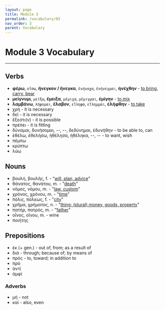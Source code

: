 ```yaml
---
layout: page
title: Module 3
permalink: /vocabulary/03
nav_order: 3
parent: Vocabulary
---
```


# Module 3 Vocabulary

***

## Verbs

* **φέρω**, `οἴσω`, **ἤνεγκον / ἤνεγκα**, `ἐνήνοχα`, `ἐνήνεγμαι`, **ἠνέχθην** - [to bring, carry, bear](https://logeion.uchicago.edu/φέρω)
* **μείγνυμι**, `μείξω`, **ἔμειξα**, `μέμιχα`, `μέμιγμαι`, **ἐμίγην** - [to mix](https://logeion.uchicago.edu/μείγνυμι)
* **λαμβάνω**, `λήψομαι`, **ἔλαβον**, `εἴληφα`, `εἴλημμαι`, **ἐλήφθην** - [to take](https://logeion.uchicago.edu/λαμβάνω)
* χρή - it is necessary
* δεῖ - it is necessary
* ἔξεστι(ν) - it is possible
* πρέπει - it is fitting
* δύναμαι, δυνήσομαι, --, --, δεδύνημαι, ἐδυνήθην - to be able to, can
* ἐθέλω, ἐθελήσω, ἠθέλησα, ἠθέληκα, --, -- - to want, wish
* πέμπω
* κρύπτω
* λύω

## Nouns
* βουλή, βουλῆς, f. - "[will, plan, advice](https://logeion.uchicago.edu/βουλή)"
* θάνατος, θανάτου, m. - "[death](https://logeion.uchicago.edu/θάνατος)"
* νόμος, νόμου, m. - "[law, custom](https://logeion.uchicago.edu/νόμος)"
* χρόνος, χρόνου, m. - "[time](https://logeion.uchicago.edu/χρόνος)"
* πόλις, πόλεως, f. - "[city](https://logeion.uchicago.edu/πόλις)"
* χρῆμα, χρήματος, n. - "[thing; (plural) money, goods, property](https://logeion.uchicago.edu/χρῆμα)"
* πατήρ, πατρός, m. - "[father](https://logeion.uchicago.edu/πατήρ)"
* οἶνος, οἴνου, m. - wine
* ποιήτης

## Prepositions
* ἐκ (+ gen.) - out of, from; as a result of
* διά - through; because of; by means of
* πρός - to, toward; in addition to
* πρό  
* ἀντί  
* ἀμφί  

### Adverbs

* μή - not
* καί - also, even
